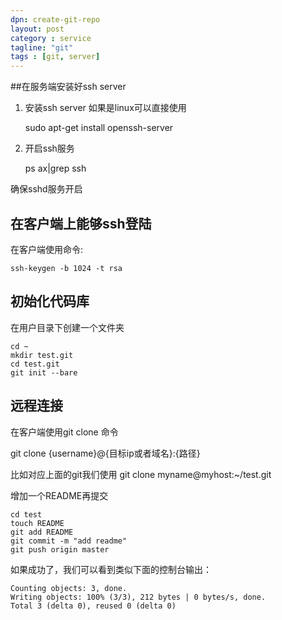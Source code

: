 ```yaml
---
dpn: create-git-repo
layout: post
category : service
tagline: "git"
tags : [git, server]
---
```


##在服务端安装好ssh server

1. 安装ssh server
如果是linux可以直接使用
	
	sudo apt-get install openssh-server

2. 开启ssh服务

	ps ax|grep ssh

确保sshd服务开启

## 在客户端上能够ssh登陆


在客户端使用命令:
	
	ssh-keygen -b 1024 -t rsa

## 初始化代码库
在用户目录下创建一个文件夹

	cd ~
	mkdir test.git
	cd test.git
	git init --bare

## 远程连接

在客户端使用git clone 命令

git clone {username}@{目标ip或者域名}:{路径}


比如对应上面的git我们使用 git clone myname@myhost:~/test.git

增加一个README再提交

	cd test
	touch README
	git add README
	git commit -m "add readme"
	git push origin master

如果成功了，我们可以看到类似下面的控制台输出：

	Counting objects: 3, done.
	Writing objects: 100% (3/3), 212 bytes | 0 bytes/s, done.
	Total 3 (delta 0), reused 0 (delta 0)
